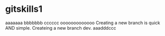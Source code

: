# gitskills1
aaaaaaa
bbbbbbb
cccccc
ooooooooooooo
Creating a new branch is quick AND simple.
Createing a new branch dev.
aaadddccc
